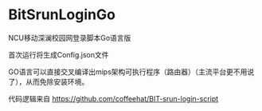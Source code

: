 # BitSrunLoginGo

NCU移动深澜校园网登录脚本Go语言版

首次运行将生成Config.json文件

GO语言可以直接交叉编译出mips架构可执行程序（路由器）（主流平台更不用说了），从而免除安装环境。

代码逻辑来自 https://github.com/coffeehat/BIT-srun-login-script
